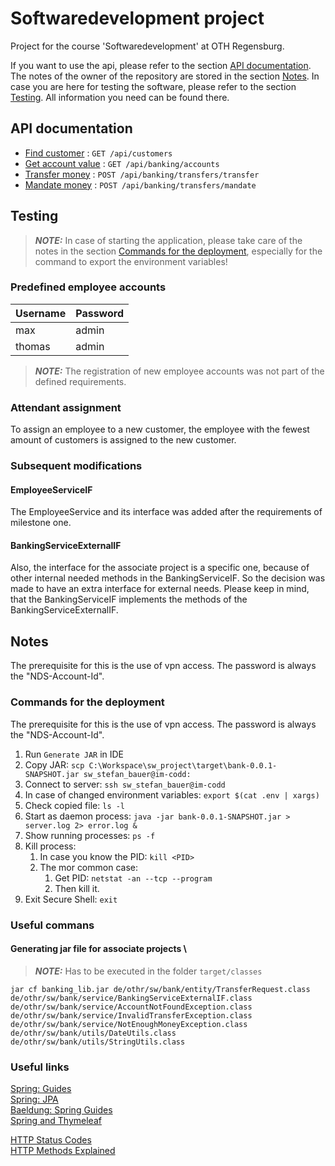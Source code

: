 # Softwaredevelopment project

Project for the course 'Softwaredevelopment' at OTH Regensburg.

If you want to use the api, please refer to the section
[API documentation](#api-documentation). The notes of the owner of the repository are stored in the section
[Notes](#notes). In case you are here for testing the software, please refer to the section
[Testing](#testing). All information you need can be found there.

## API documentation

* [Find customer](documentation/customer/findCustomer.md) : `GET /api/customers`
* [Get account value](documentation/banking/getAccountValue.md) : `GET /api/banking/accounts`
* [Transfer money](documentation/banking/transferMoney.md) : `POST /api/banking/transfers/transfer`
* [Mandate money](documentation/banking/mandateMoney.md) : `POST /api/banking/transfers/mandate`

## Testing

> **_NOTE:_** In case of starting the application, please take care of the notes in the section [Commands for the deployment](#commands-for-the-deployment), especially for the command to export the environment variables!

### Predefined employee accounts

| Username | Password |
| -------- | -------- |
| max      | admin    |
| thomas   | admin    |

> **_NOTE:_**  The registration of new employee accounts was not part of the defined requirements.

### Attendant assignment

To assign an employee to a new customer, the employee with the fewest amount
of customers is assigned to the new customer.

### Subsequent modifications

#### EmployeeServiceIF
The EmployeeService and its interface was added after the requirements of milestone one.

#### BankingServiceExternalIF
Also, the interface for the associate project is a specific one, because of other internal needed methods in the BankingServiceIF.
So the decision was made to have an extra interface for external needs.
Please keep in mind, that the BankingServiceIF implements the methods of the BankingServiceExternalIF.


## Notes

The prerequisite for this is the use of vpn access. The password is always the "NDS-Account-Id".

### Commands for the deployment

The prerequisite for this is the use of vpn access. The password is always the "NDS-Account-Id".

1. Run `Generate JAR` in IDE
1. Copy JAR: `scp C:\Workspace\sw_project\target\bank-0.0.1-SNAPSHOT.jar sw_stefan_bauer@im-codd:`
1. Connect to server: `ssh sw_stefan_bauer@im-codd`
1. In case of changed environment variables: `export $(cat .env | xargs)`
1. Check copied file: `ls -l`
1. Start as daemon process: `java -jar bank-0.0.1-SNAPSHOT.jar > server.log 2> error.log &`
1. Show running processes: `ps -f`
1. Kill process:
    1. In case you know the PID: `kill <PID>`
    1. The mor common case:
        1. Get PID: `netstat -an --tcp --program`
        1. Then kill it.
1. Exit Secure Shell: `exit`

### Useful commans

#### Generating jar file for associate projects \
> **_NOTE:_** Has to be executed in the folder `target/classes`

`jar cf banking_lib.jar de/othr/sw/bank/entity/TransferRequest.class de/othr/sw/bank/service/BankingServiceExternalIF.class de/othr/sw/bank/service/AccountNotFoundException.class de/othr/sw/bank/service/InvalidTransferException.class de/othr/sw/bank/service/NotEnoughMoneyException.class de/othr/sw/bank/utils/DateUtils.class de/othr/sw/bank/utils/StringUtils.class`


### Useful links

[Spring: Guides](https://spring.io/guides) \
[Spring: JPA](https://docs.spring.io/spring-data/jpa/docs/current/reference/html/#preface) \
[Baeldung: Spring Guides](https://www.baeldung.com/) \
[Spring and Thymeleaf](https://www.thymeleaf.org/doc/tutorials/2.1/thymeleafspring.html)

[HTTP Status Codes](https://de.wikipedia.org/wiki/HTTP-Statuscode) \
[HTTP Methods Explained](https://restfulapi.net/http-methods/#delete)


